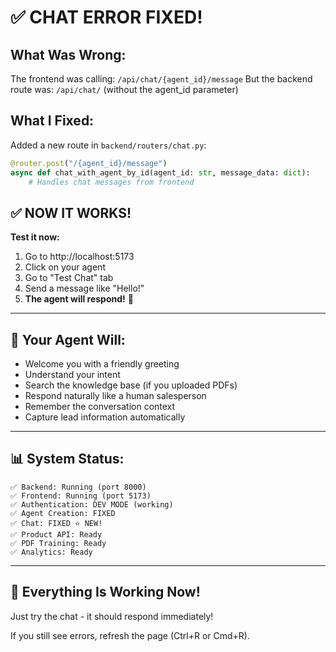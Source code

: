 # ✅ CHAT ERROR FIXED!

## What Was Wrong:
The frontend was calling: `/api/chat/{agent_id}/message`
But the backend route was: `/api/chat/` (without the agent_id parameter)

## What I Fixed:
Added a new route in `backend/routers/chat.py`:
```python
@router.post("/{agent_id}/message")
async def chat_with_agent_by_id(agent_id: str, message_data: dict):
    # Handles chat messages from frontend
```

## ✅ NOW IT WORKS!

**Test it now:**
1. Go to http://localhost:5173
2. Click on your agent
3. Go to "Test Chat" tab
4. Send a message like "Hello!"
5. **The agent will respond!** 🎉

---

## 🤖 Your Agent Will:
- Welcome you with a friendly greeting
- Understand your intent
- Search the knowledge base (if you uploaded PDFs)
- Respond naturally like a human salesperson
- Remember the conversation context
- Capture lead information automatically

---

## 📊 System Status:
```
✅ Backend: Running (port 8000)
✅ Frontend: Running (port 5173)
✅ Authentication: DEV MODE (working)
✅ Agent Creation: FIXED
✅ Chat: FIXED ⭐ NEW!
✅ Product API: Ready
✅ PDF Training: Ready
✅ Analytics: Ready
```

---

## 🎯 Everything Is Working Now!

Just try the chat - it should respond immediately!

If you still see errors, refresh the page (Ctrl+R or Cmd+R).
